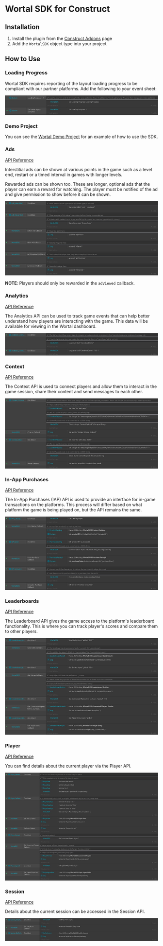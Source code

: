 # Wortal SDK for Construct

## Installation

1. Install the plugin from the [Construct Addons](https://www.construct.net/en/make-games/addons/897/wortal) page
2. Add the `WortalSDK` object type into your project

## How to Use

### Loading Progress

Wortal SDK requires reporting of the layout loading progress to be compliant with our partner platforms. Add the following to your event sheet:

![Loading Progress](https://github.com/Digital-Will-Inc/wortal-sdk-construct/blob/master/docs/img/construct-loading-progress.jpg)

### Demo Project

You can see the [Wortal Demo Project](https://github.com/Digital-Will-Inc/wortal-sdk-construct/blob/master/wortal-demo.c3p) for an example of how to use the SDK.

### Ads

[API Reference](https://sdk.html5gameportal.com/api/ads/)

Interstitial ads can be shown at various points in the game such as a level end, restart or a timed
interval in games with longer levels.

Rewarded ads can be shown too. These are longer, optional ads that the player can earn a reward for watching. The player
must be notified of the ad and give permission to show before it can be shown.

![Ads API Example](https://github.com/Digital-Will-Inc/wortal-sdk-construct/blob/master/docs/img/construct-ads.jpg)

**NOTE**: Players should only be rewarded in the `adViewed` callback.

### Analytics

[API Reference](https://sdk.html5gameportal.com/api/analytics/)

The Analytics API can be used to track game events that can help better understand how players are interacting with
the game. This data will be available for viewing in the Wortal dashboard.

![Analytics API Example](https://github.com/Digital-Will-Inc/wortal-sdk-construct/blob/master/docs/img/construct-analytics.jpg)

### Context

[API Reference](https://sdk.html5gameportal.com/api/context/)

The Context API is used to connect players and allow them to interact in the game session, share their content
and send messages to each other.

![Context API Example](https://github.com/Digital-Will-Inc/wortal-sdk-construct/blob/master/docs/img/construct-context.jpg)

### In-App Purchases

[API Reference](https://sdk.html5gameportal.com/api/iap/)

The In-App Purchases (IAP) API is used to provide an interface for in-game transactions on the platforms.
This process will differ based on what platform the game is being played on, but the API remains the same.

![In-App Purchasing API Example](https://github.com/Digital-Will-Inc/wortal-sdk-construct/blob/master/docs/img/construct-iap.jpg)

### Leaderboards

[API Reference](https://sdk.html5gameportal.com/api/leaderboard/)

The Leaderboard API gives the game access to the platform's leaderboard functionality. This is where
you can track player's scores and compare them to other players.

![Leaderboard API Example](https://github.com/Digital-Will-Inc/wortal-sdk-construct/blob/master/docs/img/construct-leaderboard.jpg)

### Player

[API Reference](https://sdk.html5gameportal.com/api/player/)

You can find details about the current player via the Player API.

![Player API Example](https://github.com/Digital-Will-Inc/wortal-sdk-construct/blob/master/docs/img/construct-player.jpg)

### Session

[API Reference](https://sdk.html5gameportal.com/api/session/)

Details about the current session can be accessed in the Session API.

![Session API Example](https://github.com/Digital-Will-Inc/wortal-sdk-construct/blob/master/docs/img/construct-session.jpg)
